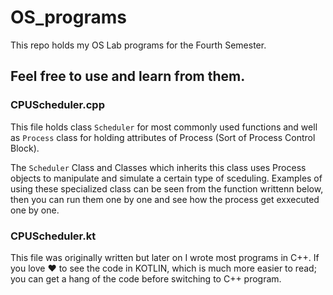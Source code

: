 # OS_programs
This repo holds my OS Lab programs for the Fourth Semester. 
## Feel free to use and learn from them.

### CPUScheduler.cpp 
This file holds class `Scheduler` for most commonly used functions and well as `Process` class for holding attributes of Process (Sort of Process Control Block). 

The `Scheduler` Class and Classes which inherits this class uses Process objects to manipulate and simulate a certain type of sceduling. Examples of using these specialized class can be seen from the function writtenn below, then you can run them one by one and see how the process get exxecuted one by one.

### CPUScheduler.kt 
This file was originally written but later on I wrote most programs in C++. If you love ♥ to see the code in KOTLIN, which is much more easier to read; you can get a hang of the code before switching to C++ program.
